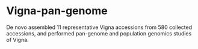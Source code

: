 # Vigna-pan-genome
De novo assembled 11 representative Vigna accessions from 580 collected accessions, and performed pan-genome and population genomics studies of Vigna.
